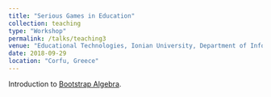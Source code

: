 ```yaml
---
title: "Serious Games in Education"
collection: teaching
type: "Workshop"
permalink: /talks/teaching3
venue: "Educational Technologies, Ionian University, Department of Informatics, Summer School, September 2018"
date: 2018-09-29
location: "Corfu, Greece"
---
```


Introduction to [Bootstrap Algebra](https://www.bootstrapworld.org/materials/algebra/). 
